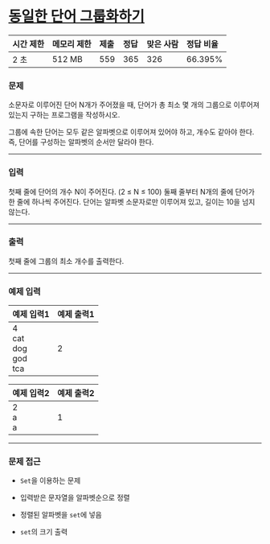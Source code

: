 # [동일한 단어 그룹화하기](https://www.acmicpc.net/problem/16499)

<div align = center>

| 시간 제한 | 메모리 제한 | 제출 | 정답 | 맞은 사람 | 정답 비율 |
| :-------- | :---------- | :--- | :--- | :-------- | :-------- |
| 2 초      | 512 MB      | 559  | 365  | 326       | 66.395%   |

</div>

### 문제

소문자로 이루어진 단어 N개가 주어졌을 때, 단어가 총 최소 몇 개의 그룹으로 이루어져 있는지 구하는 프로그램을 작성하시오.

그룹에 속한 단어는 모두 같은 알파벳으로 이루어져 있어야 하고, 개수도 같아야 한다. 즉, 단어를 구성하는 알파벳의 순서만 달라야 한다.

---

### 입력

첫째 줄에 단어의 개수 N이 주어진다. (2 ≤ N ≤ 100) 둘째 줄부터 N개의 줄에 단어가 한 줄에 하나씩 주어진다. 단어는 알파벳 소문자로만 이루어져 있고, 길이는 10을 넘지 않는다.

---

### 출력

첫째 줄에 그룹의 최소 개수를 출력한다.

---

### 예제 입력

| 예제 입력1                        | 예제 출력1 |
| :-------------------------------- | :--------- |
| 4<br/>cat<br/>dog<br/>god<br/>tca | 2          |

| 예제 입력2    | 예제 출력2 |
| :------------ | :--------- |
| 2<br/>a<br/>a | 1          |

---

### 문제 접근

  - `Set`을 이용하는 문제

  - 입력받은 문자열을 알파벳순으로 정렬

  - 정렬된 알파벳을 `set`에 넣음

  - `set`의 크기 출력
